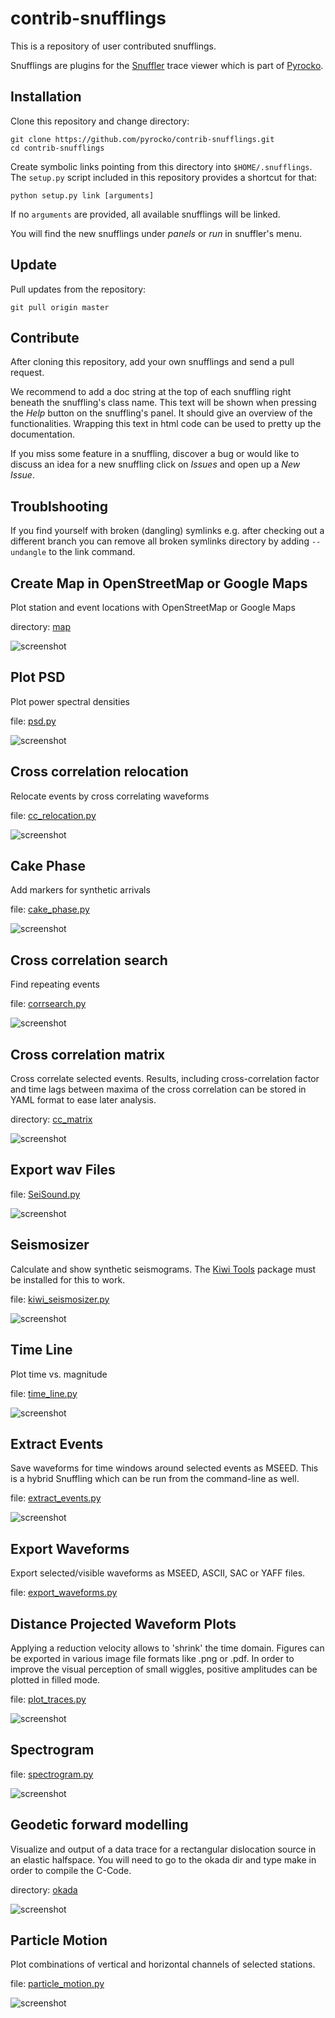 contrib-snufflings
==================

This is a repository of user contributed snufflings.

Snufflings are plugins for the
[Snuffler](http://emolch.github.io/pyrocko/v0.3/snuffler.html) trace viewer
which is part of [Pyrocko](http://emolch.github.io/pyrocko/).

Installation
------------
Clone this repository and change directory:

    git clone https://github.com/pyrocko/contrib-snufflings.git
    cd contrib-snufflings

Create symbolic links pointing from this directory into `$HOME/.snufflings`.
The `setup.py` script included in this repository provides a shortcut for that:

    python setup.py link [arguments]

If no `arguments` are provided, all available snufflings will be linked.

You will find the new snufflings under *panels* or *run* in snuffler's menu.

Update
------
Pull updates from the repository:

    git pull origin master

Contribute
----------
After cloning this repository, add your own snufflings and send a pull request.

We recommend to add a doc string at the top of each snuffling right
beneath the snuffling's class name. This text will be shown when pressing the
*Help* button on the snuffling's panel. It should give an overview of the
functionalities. Wrapping this text in html code can be used to pretty up the
documentation.

If you miss some feature in a snuffling, discover a bug or would like to
discuss an idea for a new snuffling click on *Issues* and open up a
*New Issue*.

Troublshooting
--------------

If you find yourself with broken (dangling) symlinks e.g. after
checking out a different branch you can remove all broken symlinks directory
by adding `--undangle` to the link command.


Create Map in OpenStreetMap or Google Maps
------------------------------------------

Plot station and event locations with OpenStreetMap or Google Maps

directory: [map](map)

![screenshot](screenshots/map.png)


Plot PSD
--------

Plot power spectral densities

file: [psd.py](psd.py)

![screenshot](screenshots/psd.png)

Cross correlation relocation
----------------------------

Relocate events by cross correlating waveforms

file: [cc\_relocation.py](cc_relocation.py)

![screenshot](screenshots/cc_relocation.png)

Cake Phase
----------

Add markers for synthetic arrivals

file: [cake\_phase.py](cake_phase.py)

![screenshot](screenshots/cake_phase.png)

Cross correlation search
------------------------

Find repeating events

file: [corrsearch.py](corrsearch.py)

![screenshot](screenshots/corrsearch.png)

Cross correlation matrix
------------------------

Cross correlate selected events. Results, including cross-correlation factor and time lags between maxima of the cross correlation can be stored in YAML format to ease later analysis.

directory: [cc\_matrix](cc_matrix)

![screenshot](screenshots/cc_matrix.png)

Export wav Files 
----------------

file: [SeiSound.py](SeiSound.py)

![screenshot](screenshots/SeiSound.png)

Seismosizer
-----------

Calculate and show synthetic seismograms. The [Kiwi Tools](http://kinherd.org/kiwitools/) package must be installed for this to work.

file: [kiwi_seismosizer.py](kiwi_seismosizer.py)

![screenshot](screenshots/kiwi_seismosizer.png)

Time Line
---------

Plot time vs. magnitude

file: [time_line.py](time_line.py)

![screenshot](screenshots/timeline.png)

Extract Events
--------------

Save waveforms for time windows around selected events as MSEED. This is a
hybrid Snuffling which can be run from the command-line as well.

file: [extract_events.py](extract_events.py)

![screenshot](screenshots/extract_events.png)

Export Waveforms
----------------

Export selected/visible waveforms as MSEED, ASCII, SAC or YAFF files.

file: [export_waveforms.py](export_waveforms.py)

Distance Projected Waveform Plots
---------------------------------

Applying a reduction velocity allows to 'shrink' the time domain.
Figures can be exported in various image file formats like .png or .pdf.
In order to improve the visual perception of small wiggles, positive amplitudes can be plotted in filled mode.

file: [plot_traces.py](plot_traces.py)

![screenshot](screenshots/plot_traces.png)

Spectrogram
-----------

file: [spectrogram.py](spectrogram.py)

![screenshot](screenshots/spectrogram.png)

Geodetic forward modelling
----------------------------

Visualize and output of a data trace for a rectangular dislocation source in an elastic halfspace.
You will need to go to the okada dir and type make in order to compile the C-Code.

directory: [okada](okada)

![screenshot](screenshots/okada.png)

Particle Motion
----------------------------

Plot combinations of vertical and horizontal channels of selected stations.

file: [particle_motion.py](particle_motion.py)

![screenshot](screenshots/particle_motion.png)
